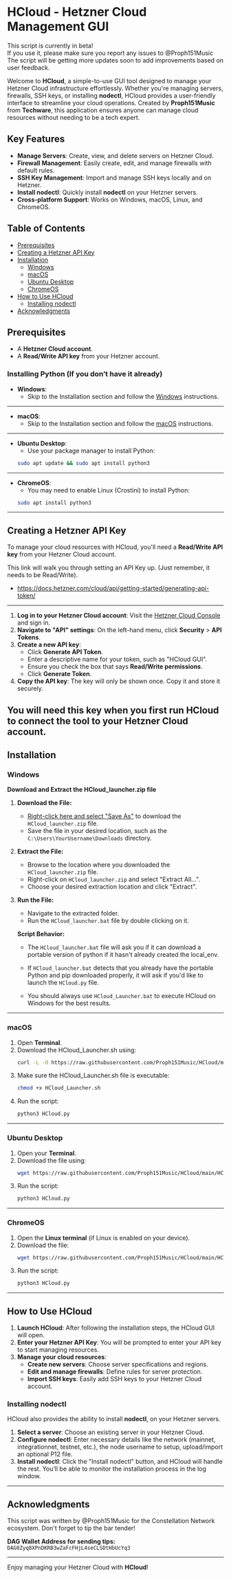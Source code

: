 # HCloud - Hetzner Cloud Management GUI

This script is currently in beta!  
If you use it, please make sure you report any issues to @Proph151Music
The script will be getting more updates soon to add improvements based on user feedback.

Welcome to **HCloud**, a simple-to-use GUI tool designed to manage your Hetzner Cloud infrastructure effortlessly. Whether you're managing servers, firewalls, SSH keys, or installing **nodectl**, HCloud provides a user-friendly interface to streamline your cloud operations. Created by **Proph151Music** from **Techware**, this application ensures anyone can manage cloud resources without needing to be a tech expert.

## Key Features
- **Manage Servers**: Create, view, and delete servers on Hetzner Cloud.
- **Firewall Management**: Easily create, edit, and manage firewalls with default rules.
- **SSH Key Management**: Import and manage SSH keys locally and on Hetzner.
- **Install nodectl**: Quickly install **nodectl** on your Hetzner servers.
- **Cross-platform Support**: Works on Windows, macOS, Linux, and ChromeOS.

## Table of Contents
- [Prerequisites](#prerequisites)
- [Creating a Hetzner API Key](#creating-a-hetzner-api-key)
- [Installation](#installation)
  - [Windows](#windows)
  - [macOS](#macos)
  - [Ubuntu Desktop](#ubuntu-desktop)
  - [ChromeOS](#chromeos)
- [How to Use HCloud](#how-to-use-hcloud)
  - [Installing nodectl](#installing-nodectl)
- [Acknowledgments](#acknowledgments)

## Prerequisites
- A **Hetzner Cloud account**.
- A **Read/Write API key** from your Hetzner account.

### Installing Python (If you don’t have it already)

- **Windows**: 
  - Skip to the Installation section and follow the [Windows](#windows) instructions.
---------------------------------------------------------------------------------
  
- **macOS**:
  - Skip to the Installation section and follow the [macOS](#macos) instructions.
---------------------------------------------------------------------------------

- **Ubuntu Desktop**: 
  - Use your package manager to install Python:
   ```bash
   sudo apt update && sudo apt install python3
   ```
---------------------------------------------------------------------------------

- **ChromeOS**:
  - You may need to enable Linux (Crostini) to install Python:
   ```bash
   sudo apt install python3
   ```
---------------------------------------------------------------------------------

## Creating a Hetzner API Key

To manage your cloud resources with HCloud, you'll need a **Read/Write API key** from your Hetzner Cloud account.

This link will walk you through setting an API Key up. (Just remember, it needs to be Read/Write).
- https://docs.hetzner.com/cloud/api/getting-started/generating-api-token/
---------------------------------------------------------------------------------
1. **Log in to your Hetzner Cloud account**: Visit the [Hetzner Cloud Console](https://console.hetzner.cloud) and sign in.
2. **Navigate to "API" settings**: On the left-hand menu, click **Security** > **API Tokens**.
3. **Create a new API key**:
   - Click **Generate API Token**.
   - Enter a descriptive name for your token, such as "HCloud GUI".
   - Ensure you check the box that says **Read/Write permissions**.
   - Click **Generate Token**.
4. **Copy the API key**: The key will only be shown once. Copy it and store it securely.

You will need this key when you first run HCloud to connect the tool to your Hetzner Cloud account.
---------------------------------------------------------------------------------

## Installation

### Windows

**Download and Extract the HCloud_launcher.zip file**

1. **Download the File:**
   - [Right-click here and select "Save As"](https://github.com/Proph151Music/HCloud/raw/main/Windows/HCloud_Launcher.zip) to download the `HCloud_launcher.zip` file.
   - Save the file in your desired location, such as the `C:\Users\YourUsername\Downloads` directory.

2. **Extract the File:**
   - Browse to the location where you downloaded the `HCloud_launcher.zip` file.
   - Right-click on `HCloud_launcher.zip` and select "Extract All...".
   - Choose your desired extraction location and click "Extract".

3. **Run the File:**
   - Navigate to the extracted folder.
   - Run the `HCloud_launcher.bat` file by double clicking on it.

   **Script Behavior:**
   - The `HCloud_launcher.bat` file will ask you if it can download a portable version of python if it hasn't already created the local_env.
   - If `HCloud_launcher.bat` detects that you already have the portable Python and pip downloaded properly, it will ask if you'd like to launch the `HCloud.py` file.

   - You should always use `HCloud_Launcher.bat` to execute HCloud on Windows for the best results.
---------------------------------------------------------------------------------

### macOS

1. Open **Terminal**.
2. Download the HCloud_Launcher.sh using:
   ```bash
   curl -L -O https://raw.githubusercontent.com/Proph151Music/HCloud/main/MacOS/HCloud_Launcher.sh
   ```
3. Make sure the HCloud_Launcher.sh file is executable:
   ```bash
   chmod +x HCloud_Launcher.sh
   ```
5. Run the script:
   ```bash
   python3 HCloud.py
   ```
---------------------------------------------------------------------------------

### Ubuntu Desktop

1. Open your **Terminal**.
2. Download the file using:
   ```bash
   wget https://raw.githubusercontent.com/Proph151Music/HCloud/main/HCloud.py
   ```
3. Run the script:
   ```bash
   python3 HCloud.py
   ```
---------------------------------------------------------------------------------

### ChromeOS

1. Open the **Linux terminal** (if Linux is enabled on your device).
2. Download the file:
   ```bash
   wget https://raw.githubusercontent.com/Proph151Music/HCloud/main/HCloud.py
   ```
3. Run the script:
   ```bash
   python3 HCloud.py
   ```
---------------------------------------------------------------------------------

## How to Use HCloud

1. **Launch HCloud**: After following the installation steps, the HCloud GUI will open.
2. **Enter your Hetzner API Key**: You will be prompted to enter your API key to start managing resources.
3. **Manage your cloud resources**:
   - **Create new servers**: Choose server specifications and regions.
   - **Edit and manage firewalls**: Define rules for server protection.
   - **Import SSH keys**: Easily add SSH keys to your Hetzner Cloud account.

### Installing nodectl

HCloud also provides the ability to install **nodectl**, on your Hetzner servers.

1. **Select a server**: Choose an existing server in your Hetzner Cloud.
2. **Configure nodectl**: Enter necessary details like the network (mainnet, integrationnet, testnet, etc.), the node username to setup, upload/import an optional P12 file.
3. **Install nodectl**: Click the "Install nodectl" button, and HCloud will handle the rest. You’ll be able to monitor the installation process in the log window.
---------------------------------------------------------------------------------

## Acknowledgments
This script was written by @Proph151Music for the Constellation Network ecosystem. 
Don't forget to tip the bar tender! 

**DAG Wallet Address for sending tips:**
`DAG0Zyq8XPnDKRB3wZaFcFHjL4seCLSDtHbUcYq3`

---

Enjoy managing your Hetzner Cloud with **HCloud**!
